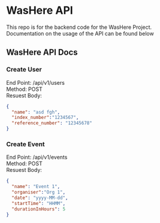 # WasHere API 

This repo is for the backend code for the WasHere Project.<br/> 
Documentation on the usage of the API can be found below

## WasHere API Docs

### Create User
End Point: /api/v1/users<br/>
Method: POST <br/>
Resuest Body:
````json
{
  "name": "asd fgh",
  "index_number":"1234567",
  "reference_number": "12345678"
}
````


### Create Event
End Point: /api/v1/events<br/>
Method: POST <br/>
Resuest Body:
````json
{
  "name": "Event 1",
  "organiser":"Org 1",
  "date": "yyyy-MM-dd",
  "startTime": "HHMM",
  "durationInHours": 5
}
````